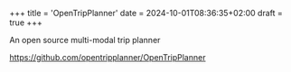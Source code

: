 +++
title = 'OpenTripPlanner'
date = 2024-10-01T08:36:35+02:00
draft = true
+++

An open source multi-modal trip planner

https://github.com/opentripplanner/OpenTripPlanner
